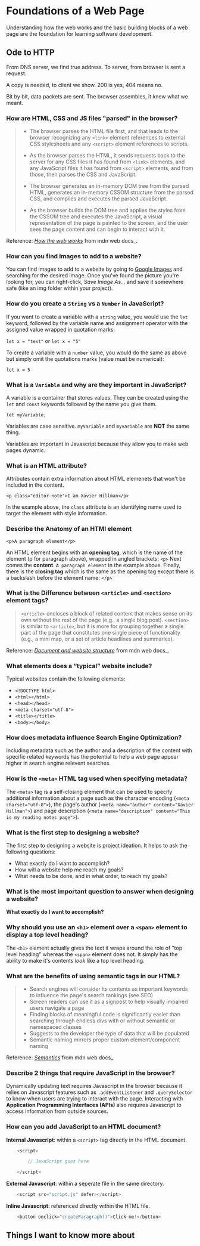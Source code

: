 # Foundations of a Web Page

Understanding how the web works and the basic building blocks of a web page are the foundation for learning software development.

## Ode to HTTP

From DNS server, we find true address.
To server, from browser is sent a request.

A copy is needed, to client we show.
200 is yes, 404 means no.

Bit by bit, data packets are sent.
The browser assembles, it knew what we meant.

### How are HTML, CSS and JS files "parsed" in the browser?

> - The browser parses the HTML file first, and that leads to the browser recognizing any `<link>` element references to external CSS stylesheets and any `<script>` element references to scripts.
>
> - As the browser parses the HTML, it sends requests back to the server for any CSS files it has found from `<link>` elements, and any JavaScript files it has found from `<script>` elements, and from those, then parses the CSS and JavaScript.
>
> - The browser generates an in-memory DOM tree from the parsed HTML, generates an in-memory CSSOM structure from the parsed CSS, and compiles and executes the parsed JavaScript.
>
> - As the browser builds the DOM tree and applies the styles from the CSSOM tree and executes the JavaScript, a visual representation of the page is painted to the screen, and the user sees the page content and can begin to interact with it.

Reference: [*How the web works*](https://developer.mozilla.org/en-US/docs/Learn/Getting_started_with_the_web/How_the_Web_works) from mdn web docs_.

### How can you find images to add to a website?

You can find images to add to a website by going to [Google Images](https://www.google.com/imghp?hl=en&ogbl) and searching for the desired image. Once you've found the picture you're looking for, you can right-click, *Save Image As...* and save it somewhere safe (like an img folder within your project).

### How do you create a `String` vs a `Number` in JavaScript?

If you want to create a variable with a `string` value, you would use the `let` keyword, followed by the variable name and assignment operator with the assigned value wrapped in quotation marks:

 `let x = "text"` or `let x = "5"`

To create a variable with a `number` value, you would do the same as above but simply omit the quotations marks (value must be numerical):

`let x = 5`

### What is a `Variable` and why are they important in JavaScript?

A variable is a container that stores values. They can be created using the `let` and `const` keywords followed by the name you give them.

`let myVariable;`

Variables are case sensitive. `myVariable` and `myvariable` are **NOT** the same thing.

Variables are important in Javascript because they allow you to make web pages dynamic.

### What is an HTML attribute?

Attributes contain extra information about HTML elemenets that won't be included in the content.

`<p class="editor-note">I am Xavier Hillman</p>`

In the example above, the `class` attribute is an identifying name used to target the element with style information.

### Describe the Anatomy of an HTMl element

`<p>A paragraph element</p>`

An HTML element begins with an **opening tag**, which is the name of the element (p for paragraph above), wrapped in angled brackets: `<p>`
Next comes the **content**. `A paragraph element` in the example above.
Finally, there is the **closing tag** which is the same as the opening tag except there is a backslash before the element name: `</p>`

### What is the Difference between `<article>` and `<section>` element tags?

> `<article>` encloses a block of related content that makes sense on its own without the rest of the page (e.g., a single blog post).
> `<section>` is similar to `<article>`, but it is more for grouping together a single part of the page that constitutes one single piece of functionality (e.g., a mini map, or a set of article headlines and summaries).

Reference: [*Document and website structure*](https://developer.mozilla.org/en-US/docs/Learn/HTML/Introduction_to_HTML/Document_and_website_structure#html_for_structuring_content) from mdn web docs_.

### What elements does a “typical” website include?

Typical websites contain the following elements:

- `<!DOCTYPE html>`
- `<html></html>`
- `<head></head>`
- `<meta charset="utf-8">`
- `<title></title>`
- `<body></body>`

### How does metadata influence Search Engine Optimization?

Including metadata such as the author and a description of the content with specific related keywords has the potential to help a web page appear higher in search engine relevent searches.

### How is the `<meta>` HTML tag used when specifying metadata?

The `<meta>` tag is a self-closing element that can be used to specify additional information about a page such as the character encoding (`<meta charset="utf-8">`), the page's author (`<meta name="author" content="Xavier Hillman">`) and page description (`<meta name="description" content="This is my reading notes page">`).

### What is the first step to designing a website?

The first step to designing a website is project ideation. It helps to ask the following questions:

- What exactly do I want to accomplish?
- How will a website help me reach my goals?
- What needs to be done, and in what order, to reach my goals?

### What is the most important question to answer when designing a website?

**What exactly do I want to accomplish?**

### Why should you use an `<h1>` element over a `<span>` element to display a top level heading?

The `<h1>` element actually gives the text it wraps around the role of "top level heading" whereas the `<span>` element does not. It simply has the ability to make it's contents *look* like a top level heading.

### What are the benefits of using semantic tags in our HTML?

> - Search engines will consider its contents as important keywords to influence the page's search rankings (see SEO)
> - Screen readers can use it as a signpost to help visually impaired users navigate a page
> - Finding blocks of meaningful code is significantly easier than searching through endless divs with or without semantic or namespaced classes
> - Suggests to the developer the type of data that will be populated
> - Semantic naming mirrors proper custom element/component naming

Reference: [*Semantics*](https://developer.mozilla.org/en-US/docs/Glossary/Semantics) from mdn web docs_.

### Describe 2 things that require JavaScript in the browser?

Dynamically updating text requires Javascript in the browser because it relies on Javascript features such as `.addEventListener` and `.querySelector` to know when users are trying to interact with the page. Interacting with **Application Programming Interfaces (APIs)** also requires Javascript to access information from outside sources.

### How can you add JavaScript to an HTML document?

**Internal Javascript**: within a `<script>` tag directly in the HTML document.

```javascript
    <script>

        // JavaScript goes here

    </script>
```

**External Javascript**: within a seperate file in the same directory.

```javascript
    <script src="script.js" defer></script>
```

**Inline Javascript**: referenced directly within the HTML file.

```javascript
    <button onclick="createParagraph()">Click me!</button>
```

## Things I want to know more about
